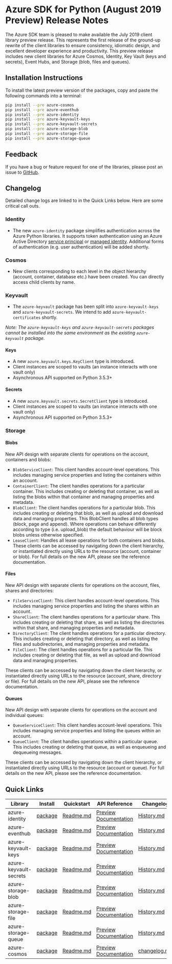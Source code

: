 # Azure SDK for Python (August 2019 Preview) Release Notes 

The Azure SDK team is pleased to make available the July 2019 client library preview release. This represents the first release of the ground-up rewrite of the client libraries to ensure consistency, idiomatic design, and excellent developer experience and productivity. This preview release includes new client libraries for Azure Cosmos, Identity, Key Vault (keys and secrets), Event Hubs, and Storage (blob, files and queues).

## Installation Instructions

To install the latest preview version of the packages, copy and paste the following commands into a terminal:

```bash
pip install --pre azure-cosmos
pip install --pre azure-eventhub
pip install --pre azure-identity
pip install --pre azure-keyvault-keys
pip install --pre azure-keyvault-secrets
pip install --pre azure-storage-blob
pip install --pre azure-storage-file
pip install --pre azure-storage-queue
```

## Feedback
If you have a bug or feature request for one of the libraries, please post an issue to [GitHub](https://github.com/azure/azure-sdk-for-python/issues).


## Changelog
Detailed change logs are linked to in the Quick Links below. Here are some critical call outs.

### Identity

* The new `azure-identity` package simplifies authentication across the Azure Python libraries. It supports token authentication using an Azure Active Directory [service principal](https://docs.microsoft.com/en-us/cli/azure/create-an-azure-service-principal-azure-cli) or [managed identity](https://docs.microsoft.com/en-us/azure/active-directory/managed-identities-azure-resources/overview). Additional forms of authentication (e.g. user authentication) will be added shortly.

### Cosmos

* New clients corresponding to each level in the object hierarchy (account, container, database etc.) have been created. You can directly access child clients by name.

### Keyvault

* The `azure-keyvault` package has been split into `azure-keyvault-keys` and `azure-keyvault-secrets`. We intend to add `azure-keyvault-certificates` shortly.

*Note: The `azure-keyvault-keys` and `azure-keyvault-secrets` packages cannot be installed into the same environment as the existing `azure-keyvault` package.*

#### Keys

* A new `azure.keyvault.keys.KeyClient` type is introduced. 
* Client instances are scoped to vaults (an instance interacts with one vault only)
* Asynchronous API supported on Python 3.5.3+

#### Secrets

* A new `azure.keyvault.secrets.SecretClient` type is introduced. 
* Client instances are scoped to vaults (an instance interacts with one vault only)
* Asynchronous API supported on Python 3.5.3+

### Storage

#### Blobs

New API design with separate clients for operations on the account, containers and blobs:

* `BlobServiceClient`: This client handles account-level operations. This includes managing service properties and listing the containers within an account.
* `ContainerClient`: The client handles operations for a particular container. This includes creating or deleting that container, as well as listing the blobs within that container and managing properties and metadata.
* `BlobClient`: The client handles operations for a particular blob. This includes creating or deleting that blob, as well as upload and download data and managing properties. This BlobClient handles all blob types (block, page and append). Where operations can behave differently according to type (i.e. upload_blob) the default behaviour will be block blobs unless otherwise specified.
* `LeaseClient`: Handles all lease operations for both containers and blobs.
These clients can be accessed by navigating down the client hierarchy, or instantiated directly using URLs to the resource (account, container or blob). For full details on the new API, please see the reference documentation.

#### Files

New API design with separate clients for operations on the account, files, shares and directories:

* `FileServiceClient`: This client handles account-level operations. This includes managing service properties and listing the shares within an account.
* `ShareClient`: The client handles operations for a particular share. This includes creating or deleting that share, as well as listing the directories within that share, and managing properties and metadata.
* `DirectoryClient`: The client handles operations for a particular directory. This includes creating or deleting that directory, as well as listing the files and subdirectories, and managing properties and metadata.
* `FileClient`: The client handles operations for a particular file. This includes creating or deleting that file, as well as upload and download data and managing properties.

These clients can be accessed by navigating down the client hierarchy, or instantiated directly using URLs to the resource (account, share, directory or file). For full details on the new API, please see the reference documentation.

#### Queues

New API design with separate clients for operations on the account and individual queues:

* `QueueServiceClient`: This client handles account-level operations. This includes managing service properties and listing the queues within an account.
* `QueueClient`: The client handles operations within a particular queue. This includes creating or deleting that queue, as well as enqueueing and dequeueing messages.

These clients can be accessed by navigating down the client hierarchy, or instantiated directly using URLs to the resource (account or queue). For full details on the new API, please see the reference documentation.

## Quick Links

| Library  | Install | Quickstart |  API Reference | Changelog |
| -- | -- | -- | -- | -- |
| azure-identity | [package](https://pypi.org/project/azure-identity/) | [Readme.md](https://github.com/Azure/azure-sdk-for-python/tree/master/sdk/identity/azure-identity) | [Preview Documentation](https://azure.github.io/azure-sdk-for-python/ref/azure.identity.html) | [History.md](https://github.com/Azure/azure-sdk-for-python/blob/master/sdk/identity/azure-identity/HISTORY.md) |
| azure-eventhub | [package](https://pypi.org/project/azure-eventhub/5.0.0b1/) | [Readme.md](https://github.com/Azure/azure-sdk-for-python/tree/master/sdk/eventhub/azure-eventhubs) | [Preview Documentation](https://azure.github.io/azure-sdk-for-python/ref/azure.eventhub.html) | [History.md](https://github.com/Azure/azure-sdk-for-python/blob/master/sdk/eventhub/azure-eventhubs/HISTORY.md) |
| azure-keyvault-keys | [package](https://pypi.org/project/azure-keyvault-keys/) | [Readme.md](https://github.com/Azure/azure-sdk-for-python/tree/master/sdk/keyvault/azure-keyvault-keys) |  [Preview Documentation](https://azure.github.io/azure-sdk-for-python/ref/azure.keyvault.keys.html) | [History.md](https://github.com/Azure/azure-sdk-for-python/blob/master/sdk/keyvault/azure-keyvault-keys/HISTORY.md) |
| azure-keyvault-secrets | [package](https://pypi.org/project/azure-keyvault-secrets/) | [Readme.md](https://github.com/Azure/azure-sdk-for-python/tree/master/sdk/keyvault/azure-keyvault-secrets) | [Preview Documentation](https://azure.github.io/azure-sdk-for-python/ref/azure.keyvault.secrets.html) | [History.md](https://github.com/Azure/azure-sdk-for-python/blob/master/sdk/keyvault/azure-keyvault-secrets/HISTORY.md) |
| azure-storage-blob | [package](https://pypi.org/project/azure-storage-blob/12.0.0b1) | [Readme.md](https://github.com/Azure/azure-sdk-for-python/tree/master/sdk/storage/azure-storage-blob) | [Preview Documentation](https://azure.github.io/azure-sdk-for-python/ref/azure.storage.blob.html) | [History.md](https://github.com/Azure/azure-sdk-for-python/blob/master/sdk/storage/azure-storage-blob/HISTORY.md) |
| azure-storage-file | [package](https://pypi.org/project/azure-storage-file/12.0.0b1) | [Readme.md](https://github.com/Azure/azure-sdk-for-python/tree/master/sdk/storage/azure-storage-file) | [Preview Documentation](https://azure.github.io/azure-sdk-for-python/ref/azure.storage.file.html) | [History.md](https://github.com/Azure/azure-sdk-for-python/tree/master/sdk/storage/azure-storage-file/HISTORY.md) |
| azure-storage-queue | [package](https://pypi.org/project/azure-storage-queue/12.0.0b1) | [Readme.md](https://github.com/Azure/azure-sdk-for-python/tree/master/sdk/storage/azure-storage-queue) | [Preview Documentation](https://azure.github.io/azure-sdk-for-python/ref/azure.storage.queue.html) | [History.md](https://github.com/Azure/azure-sdk-for-python/tree/master/sdk/storage/azure-storage-queue/HISTORY.md) |
| azure-cosmos | [package](https://pypi.org/project/azure-cosmos/4.0.0b1/) | [Readme.md](https://github.com/Azure/azure-sdk-for-python/tree/master/sdk/cosmos/azure-cosmos) | [Preview Documentation](https://azure.github.io/azure-sdk-for-python/ref/azure.cosmos.html) | [changelog.md](https://github.com/Azure/azure-sdk-for-python/tree/master/sdk/cosmos/azure-cosmos/changelog.md) |
